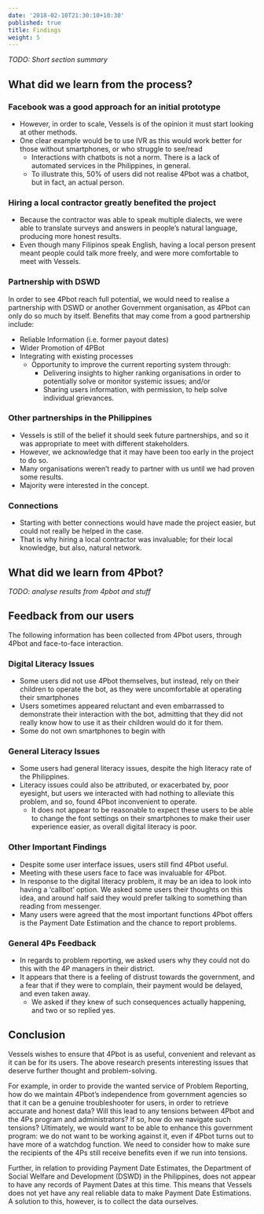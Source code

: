 ```yaml
---
date: '2018-02-10T21:30:10+10:30'
published: true
title: Findings
weight: 5
---
```


_TODO: Short section summary_

## What did we learn from the process?

### Facebook was a good approach for an initial prototype

- However, in order to scale, Vessels is of the opinion it must start looking at other methods.
- One clear example would be to use IVR as this would work better for those without smartphones, or who struggle to see/read
	- Interactions with chatbots is not a norm. There is a lack of automated services in the Philippines, in general.
	- To illustrate this, 50% of users did not realise 4Pbot was a chatbot, but in fact, an actual person.

### Hiring a local contractor greatly benefited the project

- Because the contractor was able to speak multiple dialects, we were able to translate surveys and answers in people’s natural language, producing more honest results.
- Even though many Filipinos speak English, having a local person present meant people could talk more freely, and were more comfortable to meet with Vessels.

### Partnership with DSWD

In order to see 4Pbot reach full potential, we would need to realise a partnership with DSWD or another Government organisation, as 4Pbot can only do so much by itself. Benefits that may come from a good partnership include:
- Reliable Information (i.e. former payout dates)
- Wider Promotion of 4PBot
- Integrating with existing processes
	- Opportunity to improve the current reporting system through:
		- Delivering insights to higher ranking organisations in order to potentially solve or monitor systemic issues; and/or
		- Sharing users information, with permission, to help solve individual grievances.


### Other partnerships in the Philippines
- Vessels is still of the belief it should seek future partnerships, and so it was appropriate to meet with different stakeholders.
- However, we acknowledge that it may have been too early in the project to do so.
- Many organisations weren’t ready to partner with us until we had proven some results.
- Majority were interested in the concept.


### Connections
- Starting with better connections would have made the project easier, but could not really be helped in the case.
- That is why hiring a local contractor was invaluable; for their local knowledge, but also, natural network.


## What did we learn from 4Pbot?

_TODO: analyse results from 4pbot and stuff_

## Feedback from our users

The following information has been collected from 4Pbot users, through 4Pbot and face-to-face interaction.

### Digital Literacy Issues
- Some users did not use 4Pbot themselves, but instead, rely on their children to operate the bot, as they  were uncomfortable at operating their smartphones
- Users sometimes appeared reluctant and even embarrassed to demonstrate their interaction with the bot, admitting that they did not really know how to use it as their children would do it for them.
- Some do not own smartphones to begin with


### General Literacy Issues
- Some users had general literacy issues, despite the high literacy rate of the Philippines.
- Literacy issues could also be attributed, or exacerbated by, poor eyesight, but users we interacted with had nothing to alleviate this problem, and so, found 4Pbot inconvenient to operate.
	- It does not appear to be reasonable to expect these users to be able to change the font settings on their smartphones to make their user experience easier, as overall digital literacy is poor.

### Other Important Findings
- Despite some user interface issues, users still find 4Pbot useful.
- Meeting with these users face to face was invaluable for 4Pbot.
- In response to the digital literacy problem, it may be an idea to look into having a ‘callbot’ option. We asked some users their thoughts on this idea, and around half said they would prefer talking to something than reading from messenger.
- Many users were agreed that the most important functions 4Pbot offers is the Payment Date Estimation and the chance to report problems.


### General 4Ps Feedback
- In regards to problem reporting, we asked users why they could not do this with the 4P managers in their district.
- It appears that there is a feeling of distrust towards the government, and a fear that if they were to complain, their payment would be delayed, and even taken away.
	- We asked if they knew of such consequences actually happening, and two or so replied yes.



## Conclusion

Vessels wishes to ensure that 4Pbot is as useful, convenient and relevant as it can be for its users. The above research presents interesting issues that deserve further thought and problem-solving.

For example, in order to provide the wanted service of Problem Reporting, how do we maintain 4Pbot’s independence from government agencies so that it can be a genuine troubleshooter for users, in order to retrieve accurate and honest data? Will this lead to any tensions between 4Pbot and the 4Ps program and administrators? If so, how do we navigate such tensions? Ultimately, we would want to be able to enhance this government program: we do not want to be working against it, even if 4Pbot turns out to have more of a watchdog function. We need to consider how to make sure the recipients of the 4Ps still receive benefits even if we run into tensions.

Further, in relation to providing Payment Date Estimates, the Department of Social Welfare and Development (DSWD) in the Philippines, does not appear to have any records of Payment Dates at this time. This means that Vessels does not yet have any real reliable data to make Payment Date Estimations. A solution to this, however, is to collect the data ourselves.
